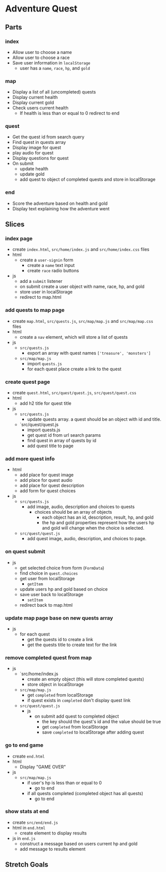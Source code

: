 # Adventure Quest

## Parts

### index

* Allow user to choose a name
* Allow user to choose a race
* Save user information in `localStorage`
  * user has a `name`, `race`, `hp`, and `gold`

### map

* Display a list of all (uncompleted) quests
* Display current health
* Display current gold
* Check users current health
  * If health is less than or equal to 0 redirect to end

### quest

* Get the quest id from search query
* Find quest in quests array
* Display image for quest
* play audio for quest
* Display questions for quest
* On submit
  * update health
  * update gold
  * add quest to object of completed quests and store in localStorage

### end

* Score the adventure based on health and gold
* Display text explaining how the adventure went

## Slices

 ### index page
  * create `index.html`, `src/home/index.js` and `src/home/index.css` files
  * html
    * create a `user-signin` form
      * create a `name` text input
      * create `race` radio buttons
  * js
    * add a `submit` listener
    * on submit create a user object with name, race, hp, and gold
    * store user in localStorage
    * redirect to map.html

### add quests to map page
  * create `map.html`, `src/quests.js`, `src/map/map.js` and `src/map/map.css` files
  * html
    * create a `nav` element, which will store a list of quests
  * js
    * `src/quests.js`
      * export an array with quest names `['treasure', 'monsters']`
    * `src/map/map.js`
      * import `quests.js`
      * for each quest place create a link to the quest

### create quest page
  * create `quest.html`, `src/quest/quest.js`, `src/quest/quest.css`
  * html
    * add h2 title for quest title
  * js
    * `src/quests.js`
      * update quests array. a quest should be an object
        with id and title.
    * `src/quest/quest.js
      * import quests.js
      * get quest id from url search params
      * find quest in array of quests by id
      * add quest title to page

### add more quest info
  * html
    * add place for quest image
    * add place for quest audio
    * add place for quest description
    * add form for quest choices
  * js
    * `src/quests.js`
      * add image, audio, description and choices to quests
        * choices should be an array of objects
          * each object has an id, description, result, hp, and gold
          * the hp and gold properties represent how the users
             hp and gold will change when the choice is selected.
    * `src/quest/quest.js`
      * add quest image, audio, description, and choices to page.

### on quest submit
  * js
    * get selected choice from form (`FormData`)
    * find choice in `quest.choices`
    * get user from localStorage
      * `getItem`
    * update users hp and gold based on choice
    * save user back to localStorage
      * `setItem`
    * redirect back to map.html

### update map page base on new quests array
  * js
    * for each quest
      * get the quests id to create a link
      * get the quests title to create text for the link

### remove completed quest from map
  * js
    * `src/home/index.js
      * create an empty object (this will store completed
        quests)
      * store object in localStorage
    * `src/map/map.js`
      * get `completed` from localStorage
      * if quest exists in `completed` don't display quest link
    * `src/quest/quest.js`
      * js
        * on submit add quest to completed object
          * the key should the quest's id and the value should be true
          * get `completed` from localStorage
          * save `completed` to localStorage after adding quest

### go to end game
  * create `end.html`
  * html
    * Display "GAME OVER"
  * js
    * `src/map/map.js`
      * if user's hp is less than or equal to 0
        * go to end
      * if all quests completed (completed object has all quests)
        * go to end

### show stats at end
  * create `src/end/end.js`
  * html in `end.html`
    * create element to display results
  * js in `end.js`
    * construct a message based on users current hp and gold
    * add message to results element

## Stretch Goals

